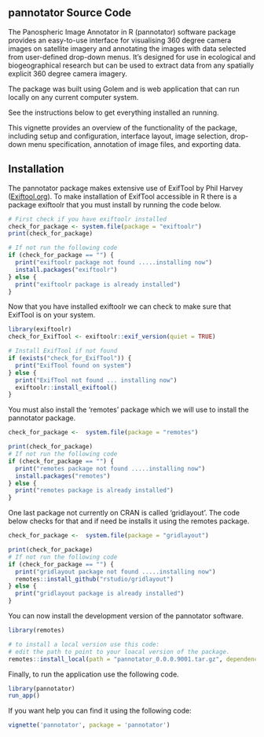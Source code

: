 
<!-- README.md is generated from README.Rmd. Please edit that file -->

## pannotator Source Code

The Panospheric Image Annotator in R (pannotator) software package
provides an easy-to-use interface for visualising 360 degree camera
images on satellite imagery and annotating the images with data selected
from user-defined drop-down menus. It’s designed for use in ecological
and biogeographical research but can be used to extract data from any
spatially explicit 360 degree camera imagery.

The package was built using Golem and is web application that can run
locally on any current computer system.

See the instructions below to get everything installed an running.

This vignette provides an overview of the functionality of the package,
including setup and configuration, interface layout, image selection,
drop-down menu specification, annotation of image files, and exporting
data.

## Installation

The pannotator package makes extensive use of ExifTool by Phil Harvey
([Exiftool.org](https://exiftool.org/)). To make installation of
ExifTool accessible in R there is a package exiftoolr that you must
install by running the code below.

``` r
# First check if you have exiftoolr installed
check_for_package <- system.file(package = "exiftoolr")
print(check_for_package)

# If not run the following code
if (check_for_package == "") {
  print("exiftoolr package not found .....installing now")
  install.packages("exiftoolr")
} else {
  print("exiftoolr package is already installed")
}
```

Now that you have installed exiftoolr we can check to make sure that
ExifTool is on your system.

``` r
library(exiftoolr)  
check_for_ExifTool <- exiftoolr::exif_version(quiet = TRUE)

# Install ExifTool if not found
if (exists("check_for_ExifTool")) {
  print("ExifTool found on system")
} else {
  print("ExifTool not found ... installing now")   
  exiftoolr::install_exiftool()
}
```

You must also install the ‘remotes’ package which we will use to install
the pannotator package.

``` r
check_for_package <-  system.file(package = "remotes")

print(check_for_package)
# If not run the following code
if (check_for_package == "") {
  print("remotes package not found .....installing now")
  install.packages("remotes")
} else {
  print("remotes package is already installed")
}
```

One last package not currently on CRAN is called ‘gridlayout’. The code
below checks for that and if need be installs it using the remotes
package.

``` r
check_for_package <-  system.file(package = "gridlayout")

print(check_for_package)
# If not run the following code
if (check_for_package == "") {
  print("gridlayout package not found .....installing now")   
  remotes::install_github("rstudio/gridlayout")
} else {
  print("gridlayout package is already installed")
}
```

You can now install the development version of the pannotator software.

``` r
library(remotes)

# to install a local version use this code: 
# edit the path to point to your loacal version of the package.
remotes::install_local(path = "pannotator_0.0.0.9001.tar.gz", dependencies = TRUE) 
```

Finally, to run the application use the following code.

``` r
library(pannotator) 
run_app()
```

If you want help you can find it using the following code:

``` r
vignette('pannotator', package = 'pannotator')
```

